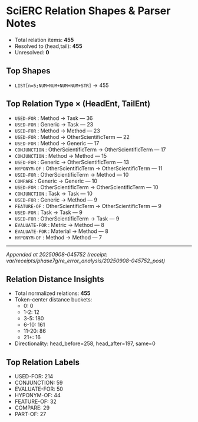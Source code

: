 # SciERC Relation Shapes & Parser Notes

- Total relation items: **455**
- Resolved to (head,tail): **455**
- Unresolved: **0**

## Top Shapes
- `LIST[n=5;NUM+NUM+NUM+NUM+STR]` → 455

## Top Relation Type × (HeadEnt, TailEnt)
- `USED-FOR` : Method → Task — 36
- `USED-FOR` : Generic → Task — 23
- `USED-FOR` : Method → Method — 23
- `USED-FOR` : Method → OtherScientificTerm — 22
- `USED-FOR` : Method → Generic — 17
- `CONJUNCTION` : OtherScientificTerm → OtherScientificTerm — 17
- `CONJUNCTION` : Method → Method — 15
- `USED-FOR` : Generic → OtherScientificTerm — 13
- `HYPONYM-OF` : OtherScientificTerm → OtherScientificTerm — 11
- `USED-FOR` : OtherScientificTerm → Method — 10
- `COMPARE` : Generic → Generic — 10
- `USED-FOR` : OtherScientificTerm → OtherScientificTerm — 10
- `CONJUNCTION` : Task → Task — 10
- `USED-FOR` : Generic → Method — 9
- `FEATURE-OF` : OtherScientificTerm → OtherScientificTerm — 9
- `USED-FOR` : Task → Task — 9
- `USED-FOR` : OtherScientificTerm → Task — 9
- `EVALUATE-FOR` : Metric → Method — 8
- `EVALUATE-FOR` : Material → Method — 8
- `HYPONYM-OF` : Method → Method — 7

---
_Appended at 20250908-045752 (receipt: var/receipts/phase7g/re_error_analysis/20250908-045752_post)_

## Relation Distance Insights

- Total normalized relations: **455**
- Token-center distance buckets:
  - 0: 0
  - 1-2: 12
  - 3-5: 180
  - 6-10: 161
  - 11-20: 86
  - 21+: 16
- Directionality: head_before=258, head_after=197, same=0

## Top Relation Labels

- USED-FOR: 214
- CONJUNCTION: 59
- EVALUATE-FOR: 50
- HYPONYM-OF: 44
- FEATURE-OF: 32
- COMPARE: 29
- PART-OF: 27
